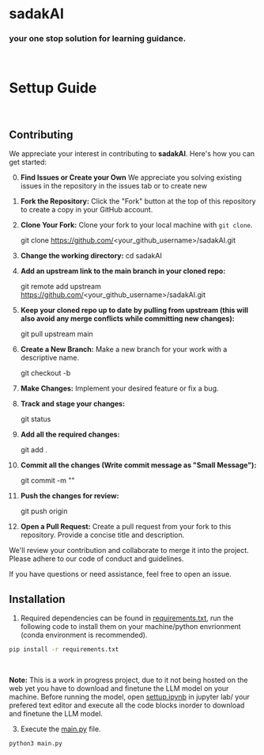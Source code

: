 # sadakAI
### your one stop solution for learning guidance.
<br>

# Settup Guide

<br>

## Contributing

We appreciate your interest in contributing to **sadakAI**. Here's how you can get started:


0. **Find Issues or Create your Own** We appreciate you solving existing issues in the repository in the issues tab or to create new

1. **Fork the Repository:** Click the "Fork" button at the top of this repository to create a copy in your GitHub account.


2. **Clone Your Fork:** Clone your fork to your local machine with `git clone`.

    git clone https://github.com/<your_github_username>/sadakAI.git

3. **Change the working directory:**  cd sadakAI

4. **Add an upstream link to the main branch in your cloned repo:**

    git remote add upstream https://github.com/<your_github_username>/sadakAI.git

5. **Keep your cloned repo up to date by pulling from upstream (this will also avoid any merge conflicts while committing new changes):**

    git pull upstream main

6. **Create a New Branch:** Make a new branch for your work with a descriptive name.

    git checkout -b <branch-name>

7. **Make Changes:** Implement your desired feature or fix a bug.

8. **Track and stage your changes:**

    git status

9. **Add all the required changes:**

    git add .

10. **Commit all the changes (Write commit message as "Small Message"):**

    git commit -m "<your-commit-message>"

11. **Push the changes for review:**

    git push origin <branch-name>

12. **Open a Pull Request:** Create a pull request from your fork to this repository. Provide a concise title and description.

We'll review your contribution and collaborate to merge it into the project. Please adhere to our code of conduct and guidelines.

If you have questions or need assistance, feel free to open an issue.

## Installation

1. Required dependencies can be found in [requirements.txt](requirements.txt), run the following code to install them on your machine/python envrionment (conda environment is recommended).

``` bash
pip install -r requirements.txt
```
<br>

__Note:__ This is a work in progress project, due to it not being hosted on the web yet you have to download and finetune the LLM model on your machine. Before running the model, open [settup.ipynb](settup.ipynb) in jupyter lab/ your prefered text editor and execute all the code blocks inorder to download and finetune the LLM model.

3. Execute the [main.py](main.py]) file.
``` bash
python3 main.py
```
